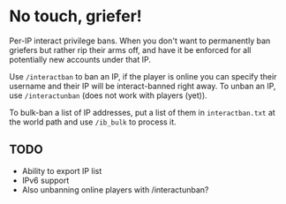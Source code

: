 # No touch, griefer!
Per-IP interact privilege bans. When you don't want to permanently ban griefers but rather rip their arms off, and have it be enforced for all potentially new accounts under that IP.

Use `/interactban` to ban an IP, if the player is online you can specify their username and their IP will be interact-banned right away. To unban an IP, use `/interactunban` (does not work with players (yet)).

To bulk-ban a list of IP addresses, put a list of them in `interactban.txt` at the world path and use `/ib_bulk` to process it.

## TODO
- Ability to export IP list
- IPv6 support
- Also unbanning online players with /interactunban?

